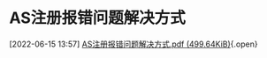 # AS注册报错问题解决方式

[2022-06-15 13:57] [AS注册报错问题解决方式.pdf (499.64KiB)](./FILES/027AS注册报错问题解决方式.md/AS注册报错问题解决方式.pdf){.open}
